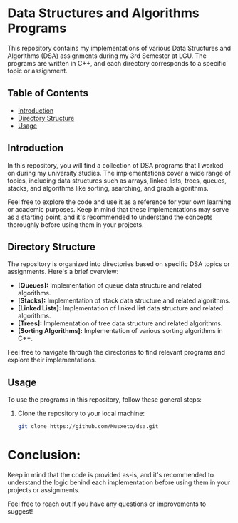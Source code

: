 # Data Structures and Algorithms Programs

This repository contains my implementations of various Data Structures and Algorithms (DSA) assignments during my 3rd Semester at LGU. The programs are written in C++, and each directory corresponds to a specific topic or assignment.

## Table of Contents

- [Introduction](#introduction)
- [Directory Structure](#directory-structure)
- [Usage](#usage)

## Introduction

In this repository, you will find a collection of DSA programs that I worked on during my university studies. The implementations cover a wide range of topics, including data structures such as arrays, linked lists, trees, queues, stacks, and algorithms like sorting, searching, and graph algorithms.

Feel free to explore the code and use it as a reference for your own learning or academic purposes. Keep in mind that these implementations may serve as a starting point, and it's recommended to understand the concepts thoroughly before using them in your projects.

## Directory Structure

The repository is organized into directories based on specific DSA topics or assignments. Here's a brief overview:

- **[Queues]:** Implementation of queue data structure and related algorithms.
- **[Stacks]:** Implementation of stack data structure and related algorithms.
- **[Linked Lists]:** Implementation of linked list data structure and related algorithms.
- **[Trees]:** Implementation of tree data structure and related algorithms.
- **[Sorting Algorithms]:** Implementation of various sorting algorithms in C++.

Feel free to navigate through the directories to find relevant programs and explore their implementations.

## Usage

To use the programs in this repository, follow these general steps:

1. Clone the repository to your local machine:

   ```bash
   git clone https://github.com/Musxeto/dsa.git
# Conclusion:
Keep in mind that the code is provided as-is, and it's recommended to understand the logic behind each implementation before using them in your projects or assignments.

Feel free to reach out if you have any questions or improvements to suggest!
